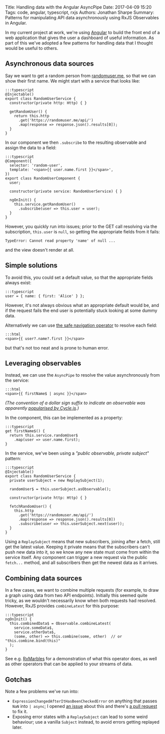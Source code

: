 Title: Handling data with the Angular AsyncPipe
Date: 2017-04-09 15:20
Tags: code, angular, typescript, rxjs
Authors: Jonathan Sharpe
Summary: Patterns for manipulating API data asynchronously using RxJS Observables in Angular. 

In my current project at work, we're using [Angular][6] to build the front end of a web application that gives the user a dashboard of useful information. As part of this we've adopted a few patterns for handling data that I thought would be useful to others. 

## **Asynchronous data sources**

Say we want to get a random person from [randomuser.me][3], so that we can show their first name. We might start with a service that looks like:

    :::typescript
    @Injectable()
    export class RandomUserService {
      constructor(private http: Http) { }
      
      getRandomUser() {
        return this.http
          .get('https://randomuser.me/api/')
          .map(response => response.json().results[0]);
      }
    }

In our component we then `.subscribe` to the resulting observable and assign the data to a field:

    :::typescript
    @Component({
      selector: 'random-user',
      template: '<span>{{ user.name.first }}</span>',
    })
    export class RandomUserComponent {
      user;
      
      constructor(private service: RandomUserService) { }
      
      ngOnInit() {
        this.service.getRandomUser()
          .subscribe(user => this.user = user);
      }
    }

However, you quickly run into issues; prior to the GET call resolving via the subscription, `this.user` is `null`, so getting the appropriate fields from it fails:

    TypeError: Cannot read property 'name' of null ...

and the view doesn't render at all. 

## **Simple solutions**

To avoid this, you could set a default value, so that the appropriate fields always exist:

    :::typescript
    user = { name: { first: 'Alice' } };

However, it's not always obvious what an appropriate default would be, and if the request fails the end user is potentially stuck looking at some dummy data. 

Alternatively we can use [the safe navigation operator][5] to resolve each field:

    :::html
    <span>{{ user?.name?.first }}</span>

but that's not too neat and is prone to human error.

## **Leveraging observables**

Instead, we can use the `AsyncPipe` to resolve the value asynchronously from the service:

    :::html
    <span>{{ firstName$ | async }}</span>
 
*(The convention of a dollar sign suffix to indicate an observable was apparently [popularised by Cycle.js][7].)*

In the component, this can be implemented as a property:

    :::typescript
    get firstName$() {
      return this.service.randomUser$
        .map(user => user.name.first);
    }

In the service, we've been using a *"public observable, private subject"* pattern:

    :::typescript
    @Injectable()
    export class RandomUserService {
      private userSubject = new ReplaySubject(1);
      
      randomUser$ = this.userSubject.asObservable();
      
      constructor(private http: Http) { }
      
      fetchRandomUser() {
        this.http
          .get('https://randomuser.me/api/')
          .map(response => response.json().results[0])
          .subscribe(user => this.userSubject.next(user));
      }
    }

Using a `ReplaySubject` means that new subscribers, joining after a fetch, still get the latest value. Keeping it private means that the subscribers can't push new data into it, so we know any new state must come from within the service itself. Any component can trigger a new request via the public `fetch...` method, and all subscribers then get the newest data as it arrives. 

## **Combining data sources**

In a few cases, we want to combine multiple requests (for example, to draw a graph using data from two API endpoints). Initially this seemed quite tricky, as we wouldn't necessarily know when both requests had resolved. However, RxJS provides `combineLatest` for this purpose:

    :::typescript
    ngOnInit() {
      this.combinedData$ = Observable.combineLatest(
        service.someData$,
        service.otherData$,
        (some, other) => this.combine(some, other)  // or "this.combine.bind(this)"
      );
    }

See e.g. [RxMarbles][4] for a demonstration of what this operator does, as well as other operators that can be applied to your streams of data. 

## **Gotchas**

Note a few problems we've run into:

 - `ExpressionChangedAfterItHasBeenCheckedError` on anything that passes `NaN` into `| async`; I opened [an issue][1] about this and there's [a pull request][2] to fix it. 
 - Exposing error states with a `ReplaySubject` can lead to some weird behaviour; use a vanilla `Subject` instead, to avoid errors getting replayed later. 

  [1]: https://github.com/angular/angular/issues/15721
  [2]: https://github.com/angular/angular/pull/15723
  [3]: https://randomuser.me
  [4]: http://rxmarbles.com/#combineLatest
  [5]: https://angular.io/docs/ts/latest/guide/template-syntax.html#!%23safe-navigation-operator
  [6]: https://angular.io/
  [7]: https://cycle.js.org/basic-examples.html#basic-examples-increment-a-counter-what-is-the-convention
